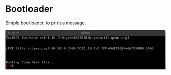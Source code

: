 # Bootloader
Simple bootloader, to print a message.

![Bootloader Message](/images/bootloadMessage.png)